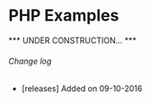 # PHP Examples #

*** UNDER CONSTRUCTION... ***

###### Change log ######
* [releases] Added on 09-10-2016
